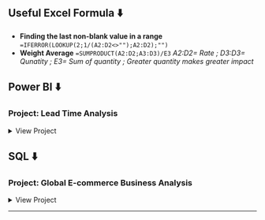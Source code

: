 
## Useful Excel Formula ⬇️
* **Finding the last non-blank value in a range** ```=IFERROR(LOOKUP(2;1/(A2:D2<>"");A2:D2);"")```
* **Weight Average** ```=SUMPRODUCT(A2:D2;A3:D3)/E3```   _A2:D2= Rate ; D3:D3= Qunatity ; E3= Sum of quantity ; Greater quantity makes greater impact_



## Power BI ⬇️
### Project: Lead Time Analysis
<details>
<summary>View Project</summary>
	
## Project Overview

Project desc: 
<img width="4548" height="1919" alt="Image" src="https://github.com/user-attachments/assets/631b5cfd-e558-4700-b739-05f80ab6a562" />
	
* **Step1: Create a new table for the custom sort order** ```SortOrderTable= DATATABLE("Category", STRING, "SortOrder", INTEGER, {{"order1", 1}, {"order2", 2}, {"order3", 3}}) ```

* **Step2: Create a relationship within tables** : _Drag "Category" from SortOrderTable **Many to one** to "Month Name of Leadtime" from CurrentTable_
  
* **Step3: Create new columns as calcuation base**
</br> 1. In Time Count ```=CALCULATE(COUNTROWS('CurrentTable'), 'CurrentTable'[Performance]= "In Time") ```</br>
</br> 2. Delay Count ```=CALCULATE(COUNTROWS('CurrentTable'), 'CurrentTable'[Performance]= "Delay") ```</br>
</br> 3. In Time % ```=DIVIDE(CALCULATE(COUNTROWS('CurrentTable'), 'CurrentTable'[Performance]= "In Time"), CACULATE(COUNTROWS('CurrentTable')),0)```</br>
</br> 4. Delay % ```=DIVIDE(CALCULATE(COUNTROWS('CurrentTable'), 'CurrentTable'[Performance]= "Delay"), CACULATE(COUNTROWS('CurrentTable')),0)```</br>	   

```dax	   
	5. YTD average lead time =
		VAR MaxOrder = 9
		RETURN
		CALCULATE(
			AVERAGE('CurrentTable'[LeadTime]),
			'SortOrderTable'[SortOrder] <= MaxOrder,
			NOT(ISBLANK('CurrentTable'[LeadTime]))
		)

**9=latest month		
```

```dax		
	6. YTD On Time performance =
		VAR MaxOrder = 9

		VAR OnTimeCount =
			RETURN
			CALCULATE(
				COUNTROWS('CurrentTable'),
				'CurrentTable'[Performance] = "On Time",
				'SortOrderTable'[SortOrder] <= MaxOrder,
				NOT(ISBLANK('CurrentTable'[Performance])),
				'CurrentTable'[Performance] <> "null"
			)

		VAR TotalCount =
			RETURN
			CALCULATE(
				COUNTROWS('CurrentTable'),
				'SortOrderTable'[SortOrder] <= MaxOrder,
				NOT(ISBLANK('CurrentTable'[Performance])),
				'CurrentTable'[Performance] <> "null"
			)

		RETURN
		DIVIDE(OnTimeCount, TotalCount,0)
``` 

```dax
	7. Q2 & Q3 Performance =  


```

</details>

## SQL ⬇️

### Project: Global E-commerce Business Analysis
<details>
<summary>View Project</summary>
	
## Project Overview

_A Tableau interactive dashboard can be checked [here](https://public.tableau.com/app/profile/yining.zeng/viz/OnlineRetailShop_17281331942810/Dashboard1)._

A global e-commerce company, operating an online retail shop, offers a wide range of product categories across Asia, Europe, and North America. This project provides insights and recommendations in the following key areas:
 
* **Sales Trends Analysis**: Evaluates KPIs such as revenue, order volume, and average order value (AOV).

* **Inventory Management Analysis:** Analyzes product lines to understand customer purchase preferences across different regions and time periods.

* **Seasonality and Regional Comparisons:** Examines revenue performance over the past six months, highlighting seasonal trends and regional fluctuations.

* **Product Share Analysis:** Reviews historical sales patterns, focusing on the top three and bottom three products in each category based on total revenue.

## Data Structure

The dataset contains 9 fields. Before beginning the analysis, data cleaning and standardization are necessary. For example, the original value of the 'transaction_date' field is in 'text' format, which needs to be converted to a 'date' type for accurate analysis.

<img width="292" alt="Screenshot 2024-10-05 at 20 39 18" src="https://github.com/user-attachments/assets/7f7f3c1f-ca0b-4b92-8cab-d121560f8255">
</br>

## Insight Deep Dive

* Overall Overview: Key metrics such as Total Revenue, Order Volume, and Average Order Value (AOV).

1. In the past six months, we generated a total of $66K in revenue from 181 products sold, with an average order value of approximately $247.

<img width="821" alt="Screenshot 2024-10-05 at 21 33 30" src="https://github.com/user-attachments/assets/288358cb-110b-493d-b700-c5cdb5d95a70">

2. In different regions, we offer two product categories per region. Over the past six months, January, March, and May saw the highest sales volumes, with North America leading in product sales, particularly in the Electronics category. In contrast, February and June recorded the lowest sales in both Europe and North America. Considering seasonality, Q1 exhibited more dynamic fluctuations in sales compared to Q2, which showed a more stable order volume. This insight will be valuable for optimizing future inventory management.

<img width="780" alt="Screenshot 2024-10-05 at 21 43 39" src="https://github.com/user-attachments/assets/9288cb7c-d89f-45c9-82f7-9d6faea2129b">

* Revenue Distribution: Analyzing total revenue by month and region, identifying upward and downward trends.

  The total revenue indicates a declining performance, which should be a cause for concern. Considering that the prices for the 'Electronics' and 'Home Appliances' categories are higher compared to other categories, the reduced order volumes in February and June help explain the decline. Overall, the end of the first half year saw a significant drop in sales across all regions.

<img width="1275" alt="Screenshot 2024-10-05 at 21 57 16" src="https://github.com/user-attachments/assets/4159e681-8d65-4d0c-b04f-38f811b574fb">

* Product Market Share by Revenue: Identifying the Top 3 and Bottom 3 products in each category based on revenue contribution.

  To assess our marketing and procurement strategy, I analyzed the top 3 and bottom 3 products based on revenue. By considering both product price and units sold, we can identify which products contribute the highest and lowest revenue share within each category.

<img width="1269" alt="Screenshot 2024-10-05 at 22 16 17" src="https://github.com/user-attachments/assets/c2a7c991-ad98-47f5-85fa-4332dc3cab50">


## Recommendation and Communication

* ### Optimize Revenue Growth

1. **Identify Decline Causes:** Investigate the factors contributing to declining revenue, especially in February and June, and take corrective actions.
 
2. **Focus on High-Value Categories:** Boost the performance of high-value categories like 'Electronics' and 'Home Appliances' by optimizing pricing, promotions, and customer targeting.

3. **Boost Sales in Low-Volume Months:** Plan targeted marketing campaigns in February and June to drive demand and smooth out sales fluctuations.

* ### Refine Inventory Management

1. **Plan for Seasonality:** Plan for Seasonality: Adjust inventory levels to account for fluctuating demand in Q1, ensuring you are prepared for dynamic sales patterns.
   
2. **Balance Stock for Q2:** Maintain adequate inventory during Q2, where sales trends are more stable, to avoid excess stock or shortages.

* ### Address Regional Differences

1. **Strengthen Marketing in Europe:** Focus on Europe, where sales have been lower, especially in underperforming months. Tailor strategies to regional customer preferences and trends.

2. **Leverage North American Sales:** North America shows strong performance. Maximize this with targeted marketing and optimized inventory.

* ### Improve Product Portfolio

1. **Prioritize Top-Selling Products:** Focus on promoting and optimizing the top 3 products in each category to sustain growth.

2. **Revise Low-Performing Products:** Reassess or phase out bottom-performing products to ensure they don’t drag down overall performance.

</br> 

## SQL queries

```sql
#Load database
USE online_sales;

#Staging table
CREATE TABLE staging_
LIKE `online sales data`;

INSERT INTO staging_
SELECT * FROM `online sales data`;
    
SELECT *
FROM  staging_;

#Standardize data type /field name /spelling
ALTER TABLE staging_
MODIFY COLUMN `date` date;

ALTER TABLE staging_
RENAME COLUMN `Product Category`to product_category;

ALTER TABLE staging_
RENAME COLUMN `Product Name`to product_name;

ALTER TABLE staging_
RENAME COLUMN `Units Sold`to units_sold;

ALTER TABLE staging_
RENAME COLUMN `Unit Price`to unit_price;

ALTER TABLE staging_
RENAME COLUMN `Total Revenue`to total_revenue;

ALTER TABLE staging_
RENAME COLUMN `Payment Method`to payment_method;

ALTER TABLE staging_
RENAME COLUMN `Transaction ID`to transaction_id;

ALTER TABLE staging_
RENAME COLUMN `date`to transaction_date;

UPDATE staging_
SET product_category=TRIM(product_category), Region=TRIM(Region), payment_method=TRIM(payment_method);

#Check duplicate
WITH base AS
(SELECT *,
ROW_NUMBER() OVER (PARTITION BY transaction_id, transaction_date, product_category, product_name, units_sold, unit_price, total_revenue, Region, payment_method) AS row_num
FROM staging_)

SELECT *
FROM base
WHERE row_num >1;

#Top3 & Bottom 3 Product in Category by Revenue
WITH base AS (
    SELECT
        product_category,
        product_name,
        ROUND(total_revenue) total_revenue,
        units_sold,
        ROUND(unit_price) unit_price,
        ROUND((SUM(total_revenue)*100 / (SELECT SUM(total_revenue) FROM staging WHERE product_category = a.product_category)),1) AS product_share,
        DENSE_RANK() OVER (PARTITION BY product_category ORDER BY (SUM(total_revenue)*100 / (SELECT SUM(total_revenue) FROM staging WHERE product_category = a.product_category)) DESC) AS category_rank
    FROM staging_ a
	GROUP BY 1,2,3,4,5
)
SELECT *
FROM base;

##Top3
CREATE VIEW Top3 AS
WITH base AS (
    SELECT
        product_category,
        product_name,
        ROUND(total_revenue) total_revenue,
        units_sold,
        ROUND(unit_price) unit_price,
        ROUND((SUM(total_revenue)*100 / (SELECT SUM(total_revenue) FROM staging WHERE product_category = a.product_category)),1) AS product_share,
        DENSE_RANK() OVER (PARTITION BY product_category ORDER BY (SUM(total_revenue)*100 / (SELECT SUM(total_revenue) FROM staging WHERE product_category = a.product_category)) DESC) AS category_rank
    FROM staging_ a
	GROUP BY 1,2,3,4,5
)
SELECT *
FROM base
WHERE category_rank <=3;

##Bottom3
CREATE VIEW bottom_3 AS
WITH base AS (
    SELECT
        product_category,
        product_name,
        ROUND(total_revenue) total_revenue,
        units_sold,
        ROUND(unit_price) unit_price,
        ROUND((SUM(total_revenue)*100 / (SELECT SUM(total_revenue) FROM staging WHERE product_category = a.product_category)),1) AS product_share,
        DENSE_RANK() OVER (PARTITION BY product_category ORDER BY (SUM(total_revenue)*100 / (SELECT SUM(total_revenue) FROM staging WHERE product_category = a.product_category)) ASC) AS category_rank
    FROM staging_ a
	GROUP BY 1,2,3,4,5
)
SELECT *
FROM base
WHERE category_rank <=3;

#Total Revenue in Month by Category
SELECT
    product_category,
    DATE_FORMAT(transaction_date, '%Y-%m') AS month,
    ROUND(SUM(total_revenue),1) AS total_revenue
FROM staging_
GROUP BY 1,2
order by 1;


SELECT *
FROM staging_;

#Overview KPI
##Total Revenue
SELECT ROUND(SUM(total_revenue),1) total_revenue
FROM staging_;

##AVG Order Value
SELECT ROUND(AVG(unit_price),1) avg_order_unit_price
FROM staging_;

#Revenue by Month & Region
SELECT DATE_FORMAT(transaction_date, '%Y-%m') AS MONTH, ROUND(SUM(total_revenue),1) total_revenue, region
FROM staging_
GROUP BY 1,3;

#Order Volume by Month & Region in Category
SELECT DATE_FORMAT(transaction_date, '%Y-%m') AS month, region, COUNT(transaction_id) AS num_transaction
FROM staging_
group by 1,2
order by 1 ;

```
</details>

---

